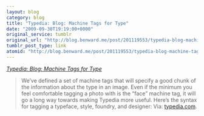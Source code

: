 ```yaml
---
layout: blog
category: blog
title: "Typedia: Blog: Machine Tags for Type"
date: "2009-09-30T19:19:00+0000"
original_service: tumblr
original_url: "http://blog.benward.me/post/201119553/typedia-blog-machine-tags-for-type"
tumblr_post_type: link
atomid: "http://blog.benward.me/post/201119553/typedia-blog-machine-tags-for-type"
---
```

*[Typedia: Blog: Machine Tags for Type](http://typedia.com/blog/post/machine-tags-for-type/)*

> We’ve defined a set of machine tags that will specify a good chunk of the information about the type in an image. Even if the minimum you feel comfortable tagging a photo with is the “face” machine tag, it will go a long way towards making Typedia more useful. Here’s the syntax for tagging a typeface, style, foundry, and designer:
Via: [typedia.com](http://typedia.com/blog/post/machine-tags-for-type/).